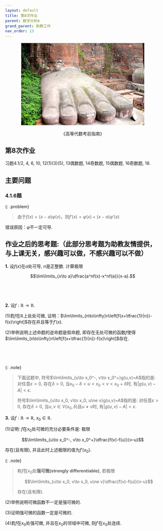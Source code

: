 ```yaml
---
layout: default
title: 第8次作业
parent: 数学分析A
grand_parent: 助教工作
nav_order: 13
---
```


<div align = center>
<img src="/pics/godie.jpg" width = "400" alt="高等代数考前指南"/>

<br/>

《高等代数考前指南》
</div>

## 第8次作业

习题4.1/2, 4, 6, 10, 12(1)(3)(5), 13偶数题, 14奇数题, 15偶数题, 16奇数题, 18.

## 主要问题

### 4.1.6题

{: .problem}
> 由于$f(x)=(x-a)\varphi(x)$，则$f'(x)=\varphi(x)+(x-a)\varphi'(x)$ 

错误原因：$\varphi$不一定可导.


## 作业之后的思考题:（此部分思考题为助教友情提供，与上课无关，感兴趣可以做，不感兴趣可以不做）

**1.** 设$f(x)$在$a$处可导, $n$是正整数. 计算极限

$$\lim\limits_{x\to a}\dfrac{a^nf(x)-x^nf(a)}{x-a}.$$

&nbsp; 

&nbsp; 

**2.** 设$f:\mathbb{R}\to\mathbb{R}$. 

(1)若$f$在$\mathbb{R}$上处处可微, 证明：$\lim\limits_{n\to\infty}n\left[f(x+\tfrac{1}{n})-f(x)\right]$存在并且等于$f'(x)$.

(2)举例说明上述命题的逆命题是假命题, 
即存在无处可微的函数$f$使得$\lim\limits_{n\to\infty}n\left[f(x+\tfrac{1}{n})-f(x)\right]$存在.

&nbsp; 

&nbsp; 

{: .note}
> 下面这题中, 符号$\lim\limits_{u\to x_0^-, v\to x_0^+}g(u,v)=A$指的是:
> 对任意$\varepsilon>0$, 存在$\delta>0$, 当$x_0-\delta < u < x_0 < v < x_0+\delta$时, 
> 有$\vert g(u,v)-A\vert  < \varepsilon$. 
>
> 符号$\lim\limits_{u\to x_0, v\to x_0, u\ne v}g(u,v)=A$指的是:
> 对任意$\varepsilon>0$, 存在$\delta>0$, 当$u,v\in V(x_0,\delta)$且$u\ne v$时, 
> 有$\vert g(u,v)-A\vert  < \varepsilon$. 


**3.** 设$f:\mathbb{R}\to\mathbb{R}$, $x_0\in\mathbb{R}$. 

(1)证明: $f$在$x_0$处可微的充分必要条件是: 极限

$$\lim\limits_{u\to x_0^-, v\to x_0^+}\dfrac{f(v)-f(u)}{v-u}$$

存在(且有限), 并且此时上述极限的值为$f'(x_0)$. 

{: .note}
> 称$f$在$x_0$处**强可微(strongly differentiable)**, 若极限
> 
> $$\lim\limits_{u\to x_0, v\to x_0, u\ne v}\dfrac{f(v)-f(u)}{v-u}$$
> 
> 存在(且有限). 

(2)举例说明可微函数不一定是强可微的. 

(3)证明强可微的函数一定是可微的.

(4)若$f$在$x_0$处强可微, 并且在$x_0$的邻域中可微, 则$f'$在$x_0$处连续.

&nbsp; 

&nbsp;
